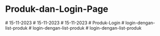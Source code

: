 # Produk-dan-Login-Page
#   1 5 - 1 1 - 2 0 2 3  
 #   1 5 - 1 1 - 2 0 2 3  
 #   1 5 - 1 1 - 2 0 2 3  
 #   P r o d u k - L o g i n  
 #   l o g i n - d e n g a n - l i s t - p r o d u k  
 #   l o g i n - d e n g a n - l i s t - p r o d u k  
 #   l o g i n - d e n g a n - l i s t - p r o d u k  
 
